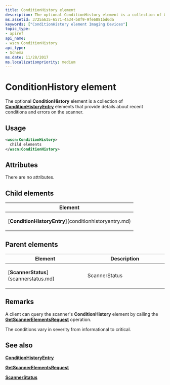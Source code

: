 ```yaml
---
title: ConditionHistory element
description: The optional ConditionHistory element is a collection of ConditionHistoryEntry elements that provide details about recent conditions and errors on the scanner.
ms.assetid: 3725a635-6571-4a34-b8f9-9fe6881bd6da
keywords: ["ConditionHistory element Imaging Devices"]
topic_type:
- apiref
api_name:
- wscn ConditionHistory
api_type:
- Schema
ms.date: 11/28/2017
ms.localizationpriority: medium
---
```


# ConditionHistory element


The optional **ConditionHistory** element is a collection of [**ConditionHistoryEntry**](conditionhistoryentry.md) elements that provide details about recent conditions and errors on the scanner.

Usage
-----

```xml
<wscn:ConditionHistory>
  child elements
</wscn:ConditionHistory>
```

Attributes
----------

There are no attributes.

## Child elements


<table>
<colgroup>
<col width="100%" />
</colgroup>
<thead>
<tr class="header">
<th>Element</th>
</tr>
</thead>
<tbody>
<tr class="odd">
<td><p>[<strong>ConditionHistoryEntry</strong>](conditionhistoryentry.md)</p></td>
</tr>
</tbody>
</table>

## Parent elements


<table>
<colgroup>
<col width="50%" />
<col width="50%" />
</colgroup>
<thead>
<tr class="header">
<th>Element</th>
<th>Description</th>
</tr>
</thead>
<tbody>
<tr class="odd">
<td><p>[<strong>ScannerStatus</strong>](scannerstatus.md)</p></td>
<td><p></p>
<p>ScannerStatus</p></td>
</tr>
</tbody>
</table>

Remarks
-------

A client can query the scanner's **ConditionHistory** element by calling the [**GetScannerElementsRequest**](getscannerelementsrequest.md) operation.

The conditions vary in severity from informational to critical.

## See also


[**ConditionHistoryEntry**](conditionhistoryentry.md)

[**GetScannerElementsRequest**](getscannerelementsrequest.md)

[**ScannerStatus**](scannerstatus.md)

 

 






